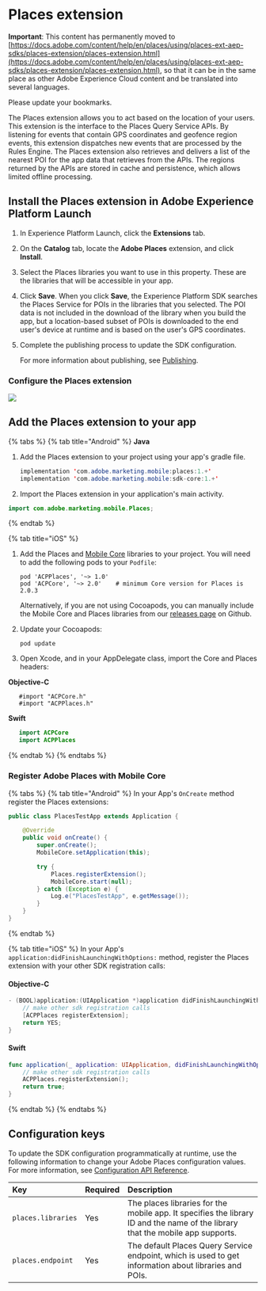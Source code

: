 # Places extension

**Important**: This content has permanently moved to [https://docs.adobe.com/content/help/en/places/using/places-ext-aep-sdks/places-extension/places-extension.html](https://docs.adobe.com/content/help/en/places/using/places-ext-aep-sdks/places-extension/places-extension.html), so that it can be in the same place as other Adobe Experience Cloud content and be translated into several languages.

Please update your bookmarks.

The Places extension allows you to act based on the location of your users. This extension is the interface to the Places Query Service APIs. By listening for events that contain GPS coordinates and geofence region events, this extension dispatches new events that are processed by the Rules Engine. The Places extension also retrieves and delivers a list of the nearest POI for the app data that retrieves from the APIs. The regions returned by the APIs are stored in cache and persistence, which allows limited offline processing.

## Install the Places extension in Adobe Experience Platform Launch

1. In Experience Platform Launch, click the **Extensions** tab.
2. On the **Catalog** tab, locate the **Adobe Places** extension, and click **Install**.
3. Select the Places libraries you want to use in this property. These are the libraries that will be accessible in your app.
4. Click **Save**. When you click **Save**, the Experience Platform SDK searches the Places Service for POIs in the libraries that you selected. The POI data is not included in the download of the library when you build the app, but a location-based subset of POIs is downloaded to the end user's device at runtime and is based on the user's GPS coordinates.
5. Complete the publishing process to update the SDK configuration.

   For more information about publishing, see [Publishing](https://docs.adobelaunch.com/launch-reference/publishing).

### Configure the Places extension

![](../../.gitbook/assets/places-extension.png)

## Add the Places extension to your app

{% tabs %}
{% tab title="Android" %}
**Java**

1. Add the Places extension to your project using your app's gradle file.

   ```java
   implementation 'com.adobe.marketing.mobile:places:1.+'
   implementation 'com.adobe.marketing.mobile:sdk-core:1.+'
   ```

2. Import the Places extension in your application's main activity.

```java
import com.adobe.marketing.mobile.Places;
```
{% endtab %}

{% tab title="iOS" %}
1. Add the Places and [Mobile Core](https://aep-sdks.gitbook.io/docs/using-mobile-extensions/mobile-core) libraries to your project. You will need to add the following pods to your `Podfile`:

   ```text
   pod 'ACPPlaces', '~> 1.0'
   pod 'ACPCore', '~> 2.0'    # minimum Core version for Places is 2.0.3
   ```

   Alternatively, if you are not using Cocoapods, you can manually include the Mobile Core and Places libraries from our [releases page](https://github.com/Adobe-Marketing-Cloud/acp-sdks/releases/) on Github.

2. Update your Cocoapods:

   ```text
   pod update
   ```

3. Open Xcode, and in your AppDelegate class, import the Core and Places headers:

**Objective-C**

```text
   #import "ACPCore.h"
   #import "ACPPlaces.h"
```

**Swift**

```swift
   import ACPCore
   import ACPPlaces
```
{% endtab %}
{% endtabs %}

### Register Adobe Places with Mobile Core

{% tabs %}
{% tab title="Android" %}
In your App's `OnCreate` method register the Places extensions:

```java
public class PlacesTestApp extends Application {

    @Override
    public void onCreate() {
        super.onCreate();
        MobileCore.setApplication(this);

        try {
            Places.registerExtension();
            MobileCore.start(null);
        } catch (Exception e) {
            Log.e("PlacesTestApp", e.getMessage());
        }
    }
}
```
{% endtab %}

{% tab title="iOS" %}
In your App's `application:didFinishLaunchingWithOptions:` method, register the Places extension with your other SDK registration calls:

#### Objective-C

```objectivec
- (BOOL)application:(UIApplication *)application didFinishLaunchingWithOptions:(NSDictionary *)launchOptions {
    // make other sdk registration calls
    [ACPPlaces registerExtension];    
    return YES;
}
```

#### Swift

```swift
func application(_ application: UIApplication, didFinishLaunchingWithOptions launchOptions: [UIApplication.LaunchOptionsKey: Any]?) -> Bool {
    // make other sdk registration calls
    ACPPlaces.registerExtension();
    return true;
}
```
{% endtab %}
{% endtabs %}

## Configuration keys

To update the SDK configuration programmatically at runtime, use the following information to change your Adobe Places configuration values. For more information, see [Configuration API Reference](https://aep-sdks.gitbook.io/docs/using-mobile-extensions/mobile-core/configuration/configuration-api-reference).

| Key | Required | Description |
| :--- | :--- | :--- |
| `places.libraries` | Yes | The places libraries for the mobile app. It specifies the library ID and the name of the library that the mobile app supports. |
| `places.endpoint` | Yes | The default Places Query Service endpoint, which is used to get information about libraries and POIs. |

